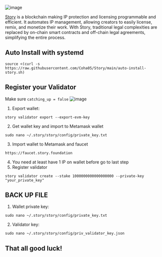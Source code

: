 ![image](https://github.com/user-attachments/assets/3bf762e2-7269-4a41-ba74-be588c0733e0)

[Story](https://www.story.foundation/) is a blockchain making IP protection and licensing programmable and efficient. It automates IP management, allowing creators to easily license, remix, and monetize their work. With Story, traditional legal complexities are replaced by on-chain smart contracts and off-chain legal agreements, simplifying the entire process.

## Auto Install with systemd
```
source <(curl -s https://raw.githubusercontent.com/Coha05/Story/main/auto-install-story.sh)
```

## Register your Validator 

Make sure `catching_up = false` ![image](https://github.com/user-attachments/assets/ab9bdfc4-5410-4ba8-921a-0d5049424740)

1. Export wallet:
```
story validator export --export-evm-key
```
2. Get wallet key and import to Metamask wallet
```
sudo nano ~/.story/story/config/private_key.txt
```
3. Import wallet to Metamask and faucet

 ```
 https://faucet.story.foundation
```

4. You need at least have 1 IP on wallet before go to last step
5. Register validator
   
```
story validator create --stake 1000000000000000000 --private-key "your_private_key"
```
## BACK UP FILE

1. Wallet private key:
```
sudo nano ~/.story/story/config/private_key.txt
```
2. Validator key:

```
sudo nano ~/.story/story/config/priv_validator_key.json
```
## That all good luck!

